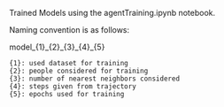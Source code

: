 Trained Models using the agentTraining.ipynb notebook.

Naming convention is as follows:

model\_{1}\_{2}\_{3}\_{4}\_{5}

    {1}: used dataset for training
    {2}: people considered for training
    {3}: number of nearest neighbors considered
    {4}: steps given from trajectory
    {5}: epochs used for training
